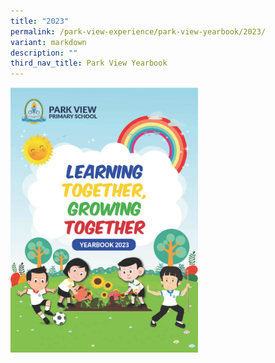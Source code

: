 ```yaml
---
title: "2023"
permalink: /park-view-experience/park-view-yearbook/2023/
variant: markdown
description: ""
third_nav_title: Park View Yearbook
---
```

<a href="https://go.gov.sg/pvps-2023-yearbook"><img style="width:300px;height:px219;" alt="HTML tutorial" src="/images/2023_yearbook.jpg"></a>
